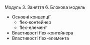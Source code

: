 Модуль 3. Заняття 6. Блокова модель

- Основні концепції
  - flex-контейнер
  - flex-елемент
- Властивості flex-контейнера
- Властивості flex-елемента
